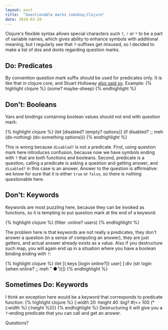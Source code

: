 ```yaml
---
layout: post
title:  "Questionable marks in&nbsp;Clojure"
date: 2019-03-29
---
```

Clojure's flexible syntax allows special characters such `?`, `!` or `*` to be a part of variable names, which gives ability to enhance symbols with additional meaning, but I regularly see that `?`-suffixes get misused, so I decided to make a list of dos and donts regarding question marks.

## Do: Predicates
By convention question mark suffix should be used for predicates only. It is like that in clojure core, and Stuart Holloway [also said so](https://groups.google.com/d/msg/clojure/IdSGKwTYqPU/QC0udWGuLMQJ). Example:
{% highlight clojure %}
(some? maybe-sheep)
{% endhighlight %}

## Don't: Booleans
Vars and bindings containing boolean values should not end with question mark:

{% highlight clojure %}
(let [disabled? (empty? options)]
  (if disabled? ;; meh
    (do-nothing)
    (do-something options)))
{% endhighlight %}

This is wrong because `disabled?` is not a predicate. First, using question mark here introduces confusion, because now we have symbols ending with `?` that are both functions and booleans. Second, predicate is a question, calling a predicate is asking a question and getting answer, and `disabled?` in this case is an answer. Answer to the question is affirmative: we know for sure that it is either `true` or `false`, so there is nothing questionable here.

## Don't: Keywords
Keywords are most puzzling here, because they can be invoked as functions, so it is tempting to put question mark at the end of a keyword:

{% highlight clojure %}
(filter :online? users)
{% endhighlight %}

The problem here is that keywords are not really a predicates, they don't answer a question (in a sense of computing an answer), they are just getters, and actual answer already exists as a value. Also if you destructure such map, you will again end up in a situation where you have a boolean binding ending with `?`:

{% highlight clojure %}
(let [{:keys [login online?]} user]
  [:div (str login 
             (when online? ;; meh
               " ●"))])
{% endhighlight %}

## Sometimes Do: Keywords
I think an exception here would be a keyword that corresponds to predicate function:
{% highlight clojure %}
{:width 20
 :height 40
 :big? #(<= 100 (* (:width %) (:height %)))}
{% endhighlight %}
Destructuring it will give you a `?`-ending predicate that you can call and get an answer.

Questions?